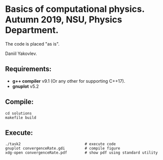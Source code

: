 # Basics of computational physics. Autumn 2019, NSU, Physics Department.

The code is placed "as is".

Daniil Yakovlev.


## Requirements:

* **g++ compiler** v9.1 (Or any other for supporting C++17).
* **gnuplot** v5.2

## Compile:

```console
cd solutions
makefile build
```

## Execute:

```console
./task2                             # execute code
gnuplot convergenceRate.gdi         # compile figure
xdg-open convergenceRate.pdf        # show pdf using standard utility
```
